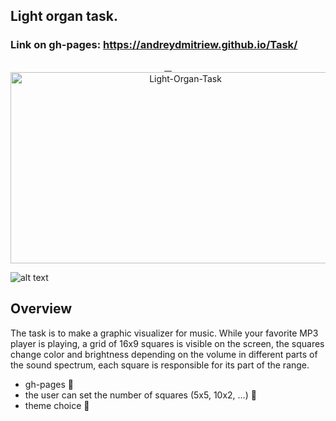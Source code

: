  ## Light organ task. 
 ### Link on gh-pages: https://andreydmitriew.github.io/Task/
 <p align="center" >
<p align="center" >
   <a href="https://andreydmitriew.github.io/Task/">
    <img alt="Light-Organ-Task" src="https://i.ibb.co/y46RDXW/Light-Organ-Task.gif" width="544" height="306" />
 </a>
</p>


![alt text](https://github.com/AndreyDmitriew/Task/blob/master/markdownImg/LightOrganTaskImg.jpg)

## Overview 
 The task is to make a graphic visualizer for music. While your favorite MP3 player is playing, a grid of 16x9 squares is visible on the screen, the squares change color and brightness depending on the volume in different parts of the sound spectrum, each square is responsible for its part of the range.
 + gh-pages 📄
 + the user can set the number of squares (5x5, 10x2, …) 🧮
 + theme choice 🎨
